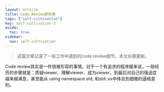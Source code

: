 ```yaml
---
layout: article
title: Code Review那些事
tags: ["self-cultivation"]
key: self-cultivation-3
aside:
  toc: true
sidebar:
  nav: self-cultivation
---
```


> 这篇文章记录了一些工作中遇到的code review细节。本文长期更新。

Code review其实是一件很难形容的事情。对于一个有追求的程序媛来说，一般经历的步骤就是：质疑viewer、理解viewer、成为viewer。到最后对自己的强迫症越来越满意，甚至能从
using namespace std;
和std::xx中体会到细微的逼格差别。

<br />
